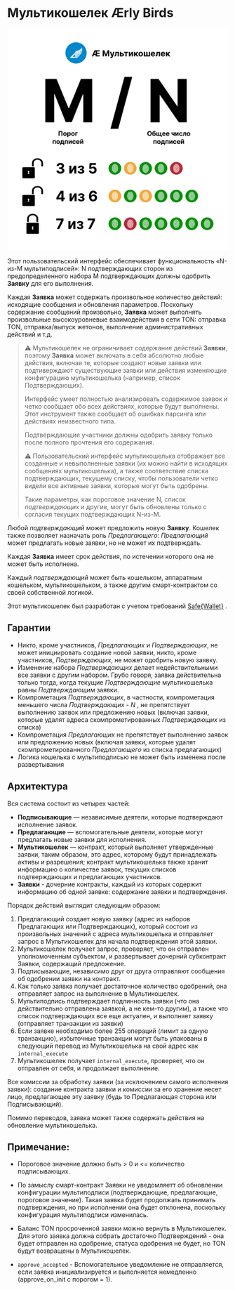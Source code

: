 # Мультикошелек Ærly Birds

![mn](/mn.png)

Этот пользовательский интерфейс обеспечивает функциональность «N-из-M мультиподписей»: N подтверждающих сторон из предопределенного набора M подтверждающих должны одобрить **Заявку** для его выполнения.

Каждая **Заявка** может содержать произвольное количество действий: исходящие сообщения и обновления параметров. Поскольку содержание сообщений произвольно, **Заявка** может выполнять произвольные высокоуровневые взаимодействия в сети TON: отправка TON, отправка/выпуск жетонов, выполнение административных действий и т.д.

> ⚠️ Мультикошелек не ограничивает содержание действий **Заявки**, поэтому **Заявка** может включать в себя абсолютно любые действия, включая те, которые создают новые заявки или подтиверждают существующие заявки или действия изменяющие конфигурацию мультикошелька (например, список Подтверждающих).
>
> Интерфейс умеет полностью анализировать содержимое заявок и четко сообщает обо всех действиях, которые будут выполнены. Этот инструмент также сообщает об ошибках парсинга или действиях неизвестного типа.
>
> Подтверждающие участники должны одобрить заявку только после полного прочтения его содержания.
>
> ⚠️ Пользовательский интерфейс мультикошелька отображает все созданные и невыполненные заявки (их можно найти в исходящих сообщениях мультикошелька), а также соответствие списка подтверждающих, текущему списку, чтобы пользователи четко видели все активные заявки, которые могут быть одобрены.
>
> Такие параметры, как пороговое значение N, список _подтверждающих_ и другие, могут быть обновлены только с согласия текущих подтверждающих N-из-M.

Любой _подтверждающий_ может предложить новую **Заявку**. Кошелек также позволяет назначать роль _Предлагающего_: _Предлагающий_ может предлагать новые заявки, но не может их подтверждать.

Каждая **Заявка** имеет срок действия, по истечении которого она не может быть исполнена.

Каждый _подтверждающий_ может быть кошельком, аппаратным кошельком, мультикошельком, а также другим смарт-контрактом со своей собственной логикой.

Этот мультикошелек был разработан с учетом требований [Safe{Wallet}](https://app.safe.global/welcome) .

## Гарантии

- Никто, кроме участников, _Предлагающих_ и _Подтверждающих_, не может инициировать создание новой заявки, никто, кроме участников, _Подтверждающих_, не может одобрить новую заявку.
- Изменение набора _Подтверждающих_ делает недействительными все заявки с другим набором. Грубо говоря, заявка действительна только тогда, когда текущие _Подтверждающие_ мультикошелька равны _Подтверждающим_ заявки.
- Компрометация _Подтверждающих_, в частности, компрометация меньшего числа _Подтверждающих - N_ , не препятствует выполнению заявок или предложению новых (включая заявки, которые удалят адреса скомпрометированных _Подтверждающих_ из списка)
- Компрометация _Предлагающих_ не препятствует выполнению заявок или предложению новых (включая заявки, которые удалят скомпрометированного _Предлагающего_ из списка предлагающих)
- Логика кошелька с мультиподписью не может быть изменена после развертывания

## Архитектура

Вся система состоит из четырех частей:

- **Подписывающие** — независимые деятели, которые подтверждают исполнение заявок.
- **Предлагающие** — вспомогательные деятели, которые могут предлагать новые заявки для исполнения.
- **Мультикошелек** — контракт, который выполняет утвержденные заявки, таким образом, это адрес, которому будут принадлежать активы и разрешения; контракт мультикошелька также хранит информацию о количестве заявок, текущих списков подтверждающих и предлагающих участников.
- **Заявки** - дочерние контракты, каждый из которых содержит информацию об одной заявке: содержание заявки и подтверждения.

Порядок действий выглядит следующим образом:

1. Предлагающий создает новую заявку (адрес из наборов Предлагающих или Подтверждающих), который состоит из произвольных значений с адреса мультикошелька и отправляет запрос в Мультикошелек для начала подтверждения этой заявки.
2. Мультикошелек получает запрос, проверяет, что он отправлен уполномоченным субъектом, и развертывает дочерний субконтракт Заявки, содержащий предложение.
3. Подписывающие, независимо друг от друга отправляют сообщения об одобрении заявки на контракт.
4. Как только заявка получает достаточное количество одобрений, она отправляет запрос на выполнение в Мультикошелек.
5. Мультиподпись подтверждает подлинность заявки (что она действительно отправлена заявкой, а не кем-то другим), а также что список подтверждающих все еще актуален, и выполняет заявку (отправляет транзакции из заявки)
6. Если заявке необходимо более 255 операций (лимит за одную транзакцию), избыточные транзакции могут быть упакованы в следующий перевод из Мультикошелька на свой адрес как `internal_execute`
7. Мультикошелек получает `internal_execute`, проверяет, что он отправлен от себя, и продолжает выполнение.

Все комиссии за обработку заявки (за исключением самого исполнения заявки): создание контракта заявки и комиссии за его хранение несет лицо, предлагающее эту заявку (будь то Предлагающая сторона или Подписывающий).

Помимо переводов, заявка может также содержать действия на обновление мультикошелька.

## Примечание:

- Пороговое значение должно быть > 0 и <= количество подписывающих.

- По замыслу смарт-контракт Заявки не уведомляетт об обновлении конфигурации мультиподписи (подтверждающие, предлагающие, пороговое значение). Такая заявка будет продолжать принимать подтверждения, но при исполнении она будет отклонена, поскольку конфигурация мультиподписи изменилась.

- Баланс TON просроченной заявки можно вернуть в Мультикошелек. Для этого заявка должна собрать достаточно Подтверждений - она будет отправлен на одобрение, статуса одобрения не будет, но TON будут возвращены в Мультикошелек.

- `approve_accepted` - Вспомогательное уведомление не отправляется, если заявка инициализируется и выполняется немедленно (approve_on_init с порогом = 1).
